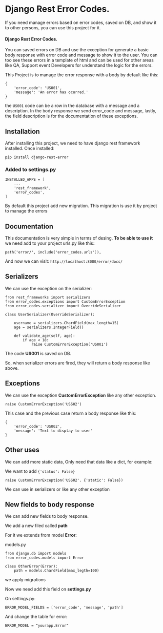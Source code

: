 # Django Rest Error Codes. 

If you need manage errors based on error codes, saved on DB, and show it to other persons, you can use this project for it.

#### Django Rest Error Codes. 
You can saved errors on DB and use the exception for generate a basic body response with error code and message to show it to the user. 
You can too see these errors in a template of html and can be used for other areas like QA, Support event Developers for understand the logic for the errors.


This Project is to manage the error response with a body by default like this:

    {
        'error_code': 'US001',
        'message': 'An error has ocurred.'
    }
    
the `US001` code can be a row in the database with a message and a description. In the body response we send error_code and message, lastly, the field description is for the documentation of these exceptions.

## Installation

After installing this project, we need to have django rest framework installed.
Once installed:

`pip install django-rest-error`

### Added to settings.py


    INSTALLED_APPS = [
        ...
        'rest_framework',
        'error_codes',
    ]


By default this project add new migration.
This migration is use it by project to manage the errors


## Documentation
This documentation is very simple in terms of desing.
**To be able to use it** we need add to your project urls.py like this::

`path('error/', include('error_codes.urls')),`

And now we can visit:
`http://localhost:8000/error/docs/`

## Serializers

We can use the exception on the serializer:

    from rest_frameworks import serializers
    from error_codes.exceptions import CustomErrorException
    from error_codes.serializer import OverrideSerializer
    
    class UserSerializer(OverrideSerializer):

        username = serializers.ChardField(max_length=15)
        age = serializers.IntegerField()
    
        def validate_age(self, age):
            if age < 18:
                raise CustomErrorException('US001')



The code **US001** is saved on DB.

So, when serializer errors are fired, they will return a body response like above.


## Exceptions

We can use the exception **CustomErrorException** like any other exception.

`
raise CustomErrorException('USS02')
`

This case and the previous case return a body response like this:

    {
        'error_code': 'US002',
        'message': 'Text to display to user'
    }


## Other uses

We can add more static data, Only need that data like a dict, for example:

We want to add `{'status': False}`

`
raise CustomErrorException('USS02'. {'static': False})
`  


We can use in serializers or like any other exception


## New fields to body response

We can add new fields to body response.

We add a new filed called **path**

For it we extends from model **Error**:

models.py

    from django.db import models
    from error_codes.models import Error

    class OtherError(Error):
        path = models.ChardField(max_legth=100)

we apply migrations

Now we need add this field on **settings.py**

On settings.py:

    ERROR_MODEL_FIELDS = ['error_code', 'message', 'path']

And change the table for error:

    ERROR_MODEL = "yourapp.Error"

